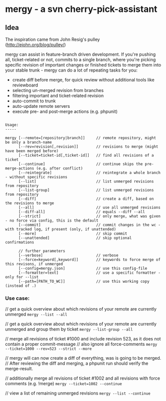 mergy - a svn cherry-pick-assistant
=====

Idea
-----

The inspiration came from John Resig's pulley (http://ejohn.org/blog/pulley/)

mergy can assist in feature-branch driven development.
If you're pushing all, ticket-related or not, commits to a single branch, where
you're picking specific revision of important changes or finished tickets to merge
them into your stable trunk - mergy can do a lot of repeating tasks for you:

- create diff before merge, for quick review without additional tools like reviewboard
- selecting un-merged revision from branches
- filtering important and ticket-related revision
- auto-commit to trunk
- auto-update remote servers
- execute pre- and post-merge actions (e.g. phpunit)

```

Usage:
-----

mergy [--remote=[repository|branch]]     // remote repository, might be only a branch-name
      [--rev=revision[,revision]]        // revisions to merge (might have been merged before)
      [--ticket=ticket-id[,ticket-id]]   // find all revisions of a ticket
      [--continue]                       // continue skips the pre-merge-actions (e.g. after conflict)
      [--reintegrate]                    // reintegrate a whole branch - without specific revisions
      [--list]                           // list unmerged revisions from repository
      [--list-group]                     // list unmerged revisions from repository
      [--diff]                           // create a diff, based on the revisions to merge
      [--all]                            // use all unmerged revisions
      [--diff-all]                       // equals --diff --all
      [--strict]                         // only merge, what was given - no force via config, this is the default
      [--commit]                         // commit changes in the wc - with tracked log, if present (only, if unattended)
      [--more]                           // skip commit
      [--unattended]                     // skip optional confirmations

      // further parameters
      [--verbose]                        // verbose
      [--force=keyword[,keyword]]        // keywords to force merge of this revisons, if unmerged
      [--config=mergy.json]              // use this config-file
      [--formatter=text]                 // use a specific formatter - only for --list
      [--path=[PATH_TO_WC]]              // use this working copy (instead of .)

```

### Use case:

// get a quick overview about which revisions of your remote are currently unmerged
`mergy --list --all`

// get a quick overview about which revisions of your remote are currently unmerged and group them by ticket
`mergy --list-group --all`

// merge all revisions of ticket #1000 and include revision 523, as it does not contain a proper commit-message
// also ignore all force-comments
`mergy --ticket=1000 --rev=523 --strict --more`

// mergy will can now create a diff of everything, was is going to be merged.
// After reviewing the diff and merging, a phpunit run should verify the merge-result.

// additionally merge all revisions of ticket #1002 and all revisions with force comments (e.g. !merge)
`mergy --ticket=1002 --continue`

// view a list of remaining unmerged revisions
`mergy --list --continue`
